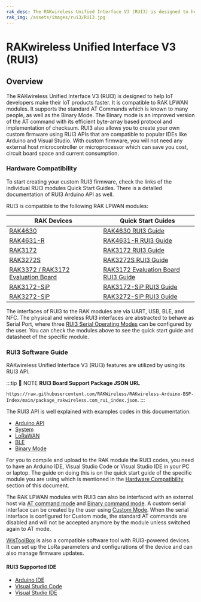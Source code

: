 ```yaml
---
rak_desc: The RAKwireless Unified Interface V3 (RUI3) is designed to help IoT developers make their IoT products faster. It is compatible to RAK LPWAN modules. It supports the standard AT Commands which is known to many people, as well as the Binary Mode.
rak_img: /assets/images/rui3/RUI3.jpg
---
```


# RAKwireless Unified Interface V3 (RUI3)

## Overview

The RAKwireless Unified Interface V3 (RUI3) is designed to help IoT developers make their IoT products faster. It is compatible to RAK LPWAN modules. It supports the standard AT Commands which is known to many people, as well as the Binary Mode. The Binary mode is an improved version of the AT command with its efficient byte-array based protocol and implementation of checksum. RUI3 also allows you to create your own custom firmware using RUI3 APIs that are compatible to popular IDEs like Arduino and Visual Studio. With custom firmware, you will not need any external host microcontroller or microprocessor which can save you cost, circuit board space and current consumption.

### Hardware Compatibility

To start creating your custom RUI3 firmware, check the links of the individual RUI3 modules Quick Start Guides. There is a detailed documentation of RUI3 Arduino API as well.

RUI3 is compatible to the following RAK LPWAN modules:

| RAK Devices                                                                                           | Quick Start Guides  |
| ----------------------------------------------------------------------------------------------------- | ------------------- |
| [RAK4630](/Product-Categories/WisDuo/RAK4630-Module/Overview/)                                        | [RAK4630 RUI3 Guide](https://docs.rakwireless.com/Product-Categories/WisDuo/RAK4630-Module/Quickstart/#rak4630-as-a-stand-alone-device-using-rui3)
| [RAK4631-R](/Product-Categories/WisBlock/RAK4631-R/Overview/)                                         | [RAK4631-R RUI3 Guide]()
| [RAK3172](/Product-Categories/WisDuo/RAK3172-Module/Overview/)                                        | [RAK3172 RUI3 Guide](https://docs.rakwireless.com/Product-Categories/WisDuo/RAK3172-Module/Quickstart/#rak3172-as-a-stand-alone-device-using-rui3)
| [RAK3272S](/Product-Categories/WisDuo/RAK3272S-Breakout-Board/Overview/)                              | [RAK3272S RUI3 Guide](https://docs.rakwireless.com/Product-Categories/WisDuo/RAK3272S-Breakout-Board/Quickstart/#rak3272s-breakout-board-as-a-stand-alone-device-using-rui3) 
| [RAK3372 / RAK3172 Evaluation Board](/Product-Categories/WisDuo/RAK3172-Evaluation-Board/Overview/)   | [RAK3172 Evaluation Board RUI3 Guide](https://docs.rakwireless.com/Product-Categories/WisDuo/RAK3172-Evaluation-Board/Quickstart/#rak3172-e-as-a-stand-alone-device-using-rui3)
| [RAK3172-SiP](/Product-Categories/WisDuo/RAK3172-SiP/Overview/)                                       | [RAK3172-SiP RUI3 Guide](https://docs.rakwireless.com/Product-Categories/WisDuo/RAK3172-SiP/Quickstart/#rak3172-sip-as-a-stand-alone-device-using-rui3)
| [RAK3272-SiP](/Product-Categories/WisDuo/RAK3272-SiP-Breakout-Board/Overview/)                        | [RAK3272-SiP RUI3 Guide](https://docs.rakwireless.com/Product-Categories/WisDuo/RAK3272-SiP-Breakout-Board/Quickstart/#rak3272-sip-breakout-board-as-a-stand-alone-device-using-rui3)

The interfaces of RUI3 to the RAK modules are via UART, USB, BLE, and NFC. The physical and wireless RUI3 interfaces are abstracted to behave as Serial Port, where three [RUI3 Serial Operating Modes](/RUI3/Serial-Operating-Modes/#rui3-serial-operating-modes) can be configured by the user. You can check the modules above to see the quick start guide and datasheet of the specific module.

### RUI3 Software Guide

RAKwireless Unified Interface V3 (RUI3) features are utilized by using its RUI3 API. 

:::tip 📝 NOTE
**RUI3 Board Support Package JSON URL**

 `https://raw.githubusercontent.com/RAKWireless/RAKwireless-Arduino-BSP-Index/main/package_rakwireless.com_rui_index.json`.
:::

The RUI3 API is well explained with examples codes in this documentation.

- [Arduino API](/RUI3/Arduino-API/)
- [System](/RUI3/System/)
- [LoRaWAN](/RUI3/LoRaWAN/)
- [BLE](/RUI3/BLE/)
- [Binary Mode](/RUI3/Binary-Mode/)

For you to compile and upload to the RAK module the RUI3 codes, you need to have an Arduino IDE, Visual Studio Code or Visual Studio IDE in your PC or laptop. The guide on doing this is on the quick start guide of the specific module you are using which is mentioned in the [Hardware Compatibility](/RUI3/#hardware-compatibility) section of this document.

The RAK LPWAN modules with RUI3 can also be interfaced with an external host via [AT command mode](/RUI3/Serial-Operating-Modes/AT-Command-Manual/) and [Binary command mode](/RUI3/Serial-Operating-Modes/Binary-Command-Manual/). A custom serial interface can be created by the user using [Custom Mode](/RUI3/Serial-Operating-Modes/Custom-Mode/). When the serial interface is configured for Custom mode, the standard AT commands are disabled and will not be accepted anymore by the module unless switched again to AT mode.

[WisToolBox](https://docs.rakwireless.com/Product-Categories/Software-Tools/WisToolBox/Overview/) is also a compatible software tool with RUI3-powered devices. It can set up the LoRa parameters and configurations of the device and can also manage firmware updates.

#### RUI3 Supported IDE

- [Arduino IDE](/RUI3/Supported-IDE/#arduino-ide)
- [Visual Studio Code](/RUI3/Supported-IDE/#visual-studio-code-arduino-extension)
- [Visual Studio IDE](/RUI3/Supported-IDE/#visual-studio-ide)

